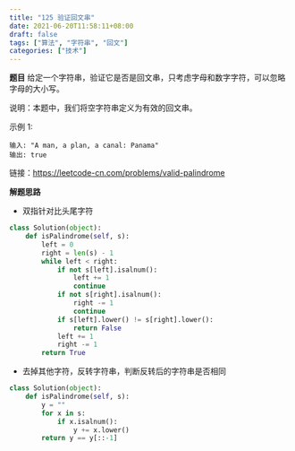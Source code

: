 ```yaml
---
title: "125 验证回文串"
date: 2021-06-20T11:58:11+08:00
draft: false
tags: ["算法", "字符串", "回文"]
categories: ["技术"]
---
```

**题目**
给定一个字符串，验证它是否是回文串，只考虑字母和数字字符，可以忽略字母的大小写。

说明：本题中，我们将空字符串定义为有效的回文串。

示例 1:
```
输入: "A man, a plan, a canal: Panama"
输出: true
```

链接：https://leetcode-cn.com/problems/valid-palindrome

**解题思路**

* 双指针对比头尾字符

```python
class Solution(object):
    def isPalindrome(self, s):
        left = 0
        right = len(s) - 1
        while left < right:
            if not s[left].isalnum():
                left += 1
                continue
            if not s[right].isalnum():
                right -= 1
                continue
            if s[left].lower() != s[right].lower():
                return False
            left += 1
            right -= 1
        return True
```

* 去掉其他字符，反转字符串，判断反转后的字符串是否相同

```python
class Solution(object):
    def isPalindrome(self, s):
        y = ""
        for x in s:
            if x.isalnum():
                y += x.lower()
        return y == y[::-1]
```
